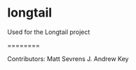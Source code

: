 longtail
========

Used for the Longtail project

========

Contributors:
Matt Sevrens
J. Andrew Key
